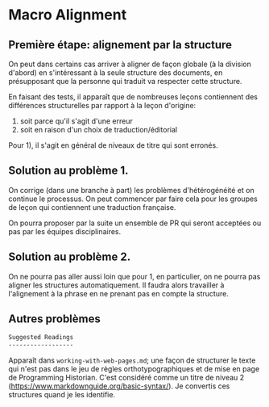 # Macro Alignment

## Première étape: alignement par la structure

On peut dans certains cas arriver à aligner de façon globale 
(à la division d'abord) en s'intéressant à la seule structure 
des documents, en présupposant que la personne qui traduit va
respecter cette structure. 

En faisant des tests, il apparaît que de nombreuses leçons
contiennent des différences structurelles par rapport à la leçon
d'origine:
1. soit parce qu'il s'agit d'une erreur
2. soit en raison d'un choix de traduction/éditorial

Pour 1), il s'agit en général de niveaux de titre qui sont 
erronés.


## Solution au problème 1.
On corrige (dans une branche à part) les problèmes 
d'hétérogénéité et on continue le processus. On peut 
commencer par faire cela pour les groupes de leçon qui
contiennent une traduction française.

On pourra proposer par la suite un ensemble de PR qui 
seront acceptées ou pas par les équipes disciplinaires.

## Solution au problème 2.

On ne pourra pas aller aussi loin que pour 1, en particulier, on ne pourra pas
aligner les structures automatiquement. Il faudra alors travailler à l'alignement à la phrase
en ne prenant pas en compte la structure.


## Autres problèmes

```markdown
Suggested Readings
------------------
```
Apparaît dans `working-with-web-pages.md`; une façon de 
structurer le texte qui n'est pas dans le jeu de règles
orthotypographiques et de mise en page de Programming
Historian. C'est considéré comme un titre de niveau 2 
(https://www.markdownguide.org/basic-syntax/). 
Je convertis ces structures quand je les identifie.